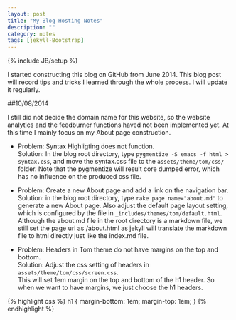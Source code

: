 ```yaml
---
layout: post
title: "My Blog Hosting Notes"
description: ""
category: notes
tags: [jekyll-Bootstrap]
---
```

{% include JB/setup %}

I started constructing this blog on GitHub from June 2014. This blog post will record tips and tricks I learned through the whole process. I will update it regularly.

##10/08/2014

I still did not decide the domain name for this website, so the website analytics and the feedburner functions haved not been implemented yet. At this time I mainly focus on my About page construction.

- Problem: Syntax Highligting does not function.    
    Solution: In the blog root directory, type `pygmentize -S emacs -f html > syntax.css`, and move the syntax.css file to the `assets/theme/tom/css/` folder. Note that the pygmentize will result core dumped error, which has no influence on the produced css file.

- Problem: Create a new About page and add a link on the navigation bar.    
    Solution: in the blog root directory, type `rake page name="about.md"` to generate a new About page. Also adjust the default page layout setting, which is configured by the file in `_includes/themes/tom/default.html`. Although the about.md file in the root directory is a markdown file, we still set the page url as /about.html as jekyll will translate the markdown file to html directly just like the index.md file.

- Problem: Headers in Tom theme do not have margins on the top and bottom.  
    Solution: Adjust the css setting of headers in `assets/theme/tom/css/screen.css`.   
    This will set 1em margin on the top and bottom of the h1 header. So when we want to have margins, we just choose the h1 headers.
    
{% highlight css %}
    h1 {
      margin-bottom: 1em;
      margin-top: 1em;
    }
{% endhighlight %}

